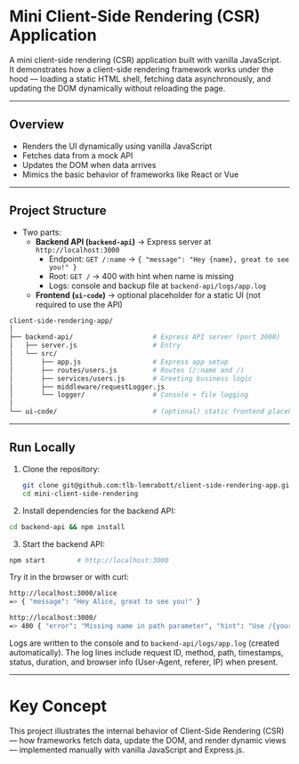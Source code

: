 # Mini Client-Side Rendering (CSR) Application

A mini client-side rendering (CSR) application built with vanilla JavaScript.  
It demonstrates how a client-side rendering framework works under the hood — loading a static HTML shell, fetching data asynchronously, and updating the DOM dynamically without reloading the page.

---

## Overview
- Renders the UI dynamically using vanilla JavaScript  
- Fetches data from a mock API  
- Updates the DOM when data arrives  
- Mimics the basic behavior of frameworks like React or Vue

---

## Project Structure
- Two parts:
  - **Backend API (`backend-api`)** → Express server at `http://localhost:3000`
    - Endpoint: `GET /:name` → `{ "message": "Hey {name}, great to see you!" }`
    - Root: `GET /` → 400 with hint when name is missing
    - Logs: console and backup file at `backend-api/logs/app.log`
  - **Frontend (`ui-code`)** → optional placeholder for a static UI (not required to use the API)

```bash
client-side-rendering-app/
│
├── backend-api/                    # Express API server (port 3000)
│   ├── server.js                   # Entry
│   └── src/
│       ├── app.js                  # Express app setup
│       ├── routes/users.js         # Routes (/:name and /)
│       ├── services/users.js       # Greeting business logic
│       ├── middleware/requestLogger.js
│       └── logger/                 # Console + file logging
│
└── ui-code/                        # (optional) static frontend placeholder
```

---
## Run Locally

1. Clone the repository:
   ```bash
   git clone git@github.com:tlb-lemrabott/client-side-rendering-app.git
   cd mini-client-side-rendering
2. Install dependencies for the backend API:
```bash
cd backend-api && npm install
```
3. Start the backend API:
```bash
npm start        # http://localhost:3000
```

Try it in the browser or with curl:
```bash
http://localhost:3000/alice
=> { "message": "Hey Alice, great to see you!" }

http://localhost:3000/
=> 400 { "error": "Missing name in path parameter", "hint": "Use /{your-name}, e.g., /alice" }
```

Logs are written to the console and to `backend-api/logs/app.log` (created automatically). The log lines include request ID, method, path, timestamps, status, duration, and browser info (User-Agent, referer, IP) when present.

---

# Key Concept
This project illustrates the internal behavior of Client-Side Rendering (CSR) — how frameworks fetch data, update the DOM, and render dynamic views — implemented manually with vanilla JavaScript and Express.js.
